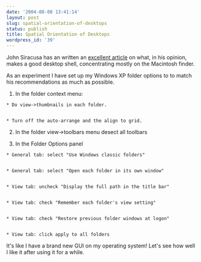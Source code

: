 ```yaml
---
date: '2004-08-08 13:41:14'
layout: post
slug: spatial-orientation-of-desktops
status: publish
title: Spatial Orientation of Desktops
wordpress_id: '39'
---
```


John Siracusa has an written an [excellent article](http://arstechnica.com/paedia/f/finder/finder-1.html) on what, in his opinion, makes a good desktop shell, concentrating mostly on the Macintosh finder.

As an experiment I have set up my Windows XP folder options to to match his recommendations as much as possible.


  1. In the folder context menu:


    * Do view->thumbnails in each folder.


    * Turn off the auto-arrange and the align to grid.


  2. In the folder view→toolbars menu desect all toolbars


  3. In the Folder Options panel


    * General tab: select "Use Windows classic folders"


    * General tab: select "Open each folder in its own window"


    * View tab: uncheck "Display the full path in the title bar"


    * View tab: check "Remember each folder's view setting"


    * View tab: check "Restore previous folder windows at logon"


    * View tab: click apply to all folders


It's like I have a brand new GUI on my operating system!  Let's see how well I like it after using it for a while.

